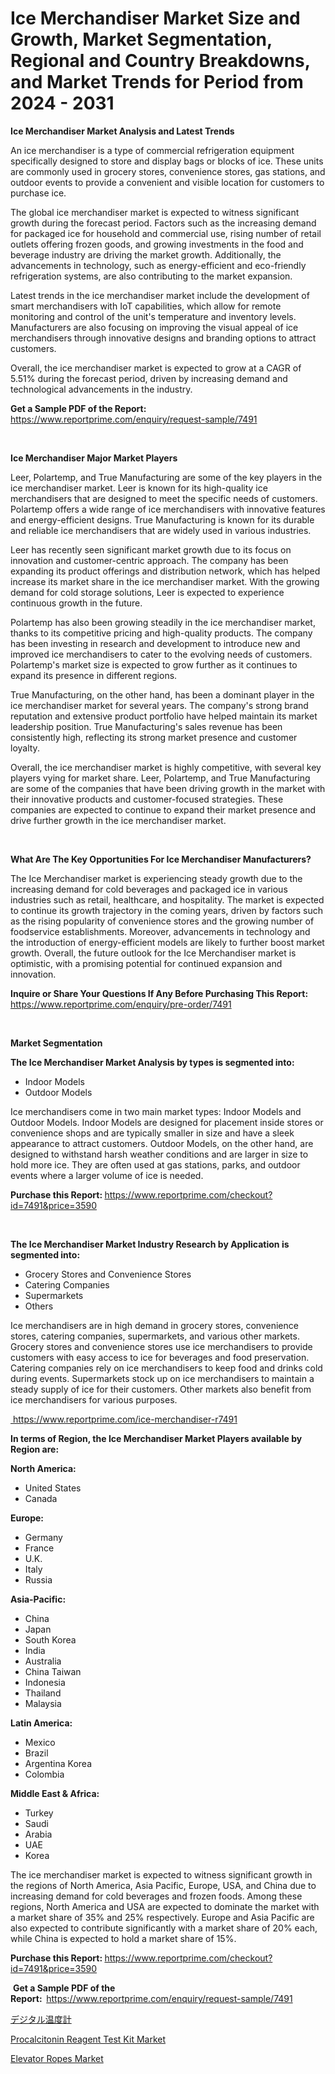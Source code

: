 <p><h1>Ice Merchandiser Market Size and Growth, Market Segmentation, Regional and Country Breakdowns, and Market Trends for Period from 2024 -  2031</h1></p><p><strong>Ice Merchandiser Market Analysis and Latest Trends</strong></p>
<p><p>An ice merchandiser is a type of commercial refrigeration equipment specifically designed to store and display bags or blocks of ice. These units are commonly used in grocery stores, convenience stores, gas stations, and outdoor events to provide a convenient and visible location for customers to purchase ice.</p><p>The global ice merchandiser market is expected to witness significant growth during the forecast period. Factors such as the increasing demand for packaged ice for household and commercial use, rising number of retail outlets offering frozen goods, and growing investments in the food and beverage industry are driving the market growth. Additionally, the advancements in technology, such as energy-efficient and eco-friendly refrigeration systems, are also contributing to the market expansion.</p><p>Latest trends in the ice merchandiser market include the development of smart merchandisers with IoT capabilities, which allow for remote monitoring and control of the unit's temperature and inventory levels. Manufacturers are also focusing on improving the visual appeal of ice merchandisers through innovative designs and branding options to attract customers.</p><p>Overall, the ice merchandiser market is expected to grow at a CAGR of 5.51% during the forecast period, driven by increasing demand and technological advancements in the industry.</p></p>
<p><strong>Get a Sample PDF of the Report:&nbsp;</strong> <a href="https://www.reportprime.com/enquiry/request-sample/7491">https://www.reportprime.com/enquiry/request-sample/7491</a></p>
<p>&nbsp;</p>
<p><strong>Ice Merchandiser Major Market Players</strong></p>
<p><p>Leer, Polartemp, and True Manufacturing are some of the key players in the ice merchandiser market. Leer is known for its high-quality ice merchandisers that are designed to meet the specific needs of customers. Polartemp offers a wide range of ice merchandisers with innovative features and energy-efficient designs. True Manufacturing is known for its durable and reliable ice merchandisers that are widely used in various industries.</p><p>Leer has recently seen significant market growth due to its focus on innovation and customer-centric approach. The company has been expanding its product offerings and distribution network, which has helped increase its market share in the ice merchandiser market. With the growing demand for cold storage solutions, Leer is expected to experience continuous growth in the future.</p><p>Polartemp has also been growing steadily in the ice merchandiser market, thanks to its competitive pricing and high-quality products. The company has been investing in research and development to introduce new and improved ice merchandisers to cater to the evolving needs of customers. Polartemp's market size is expected to grow further as it continues to expand its presence in different regions.</p><p>True Manufacturing, on the other hand, has been a dominant player in the ice merchandiser market for several years. The company's strong brand reputation and extensive product portfolio have helped maintain its market leadership position. True Manufacturing's sales revenue has been consistently high, reflecting its strong market presence and customer loyalty.</p><p>Overall, the ice merchandiser market is highly competitive, with several key players vying for market share. Leer, Polartemp, and True Manufacturing are some of the companies that have been driving growth in the market with their innovative products and customer-focused strategies. These companies are expected to continue to expand their market presence and drive further growth in the ice merchandiser market.</p></p>
<p>&nbsp;</p>
<p><strong>What Are The Key Opportunities For Ice Merchandiser Manufacturers?</strong></p>
<p><p>The Ice Merchandiser market is experiencing steady growth due to the increasing demand for cold beverages and packaged ice in various industries such as retail, healthcare, and hospitality. The market is expected to continue its growth trajectory in the coming years, driven by factors such as the rising popularity of convenience stores and the growing number of foodservice establishments. Moreover, advancements in technology and the introduction of energy-efficient models are likely to further boost market growth. Overall, the future outlook for the Ice Merchandiser market is optimistic, with a promising potential for continued expansion and innovation.</p></p>
<p><strong>Inquire or Share Your Questions If Any Before Purchasing This Report:</strong> <a href="https://www.reportprime.com/enquiry/pre-order/7491">https://www.reportprime.com/enquiry/pre-order/7491</a></p>
<p>&nbsp;</p>
<p><strong>Market Segmentation</strong></p>
<p><strong>The Ice Merchandiser Market Analysis by types is segmented into:</strong></p>
<p><ul><li>Indoor Models</li><li>Outdoor Models</li></ul></p>
<p><p>Ice merchandisers come in two main market types: Indoor Models and Outdoor Models. Indoor Models are designed for placement inside stores or convenience shops and are typically smaller in size and have a sleek appearance to attract customers. Outdoor Models, on the other hand, are designed to withstand harsh weather conditions and are larger in size to hold more ice. They are often used at gas stations, parks, and outdoor events where a larger volume of ice is needed.</p></p>
<p><strong>Purchase this Report:&nbsp;</strong><a href="https://www.reportprime.com/checkout?id=7491&price=3590">https://www.reportprime.com/checkout?id=7491&price=3590</a></p>
<p>&nbsp;</p>
<p><strong>The Ice Merchandiser Market Industry Research by Application is segmented into:</strong></p>
<p><ul><li>Grocery Stores and Convenience Stores</li><li>Catering Companies</li><li>Supermarkets</li><li>Others</li></ul></p>
<p><p>Ice merchandisers are in high demand in grocery stores, convenience stores, catering companies, supermarkets, and various other markets. Grocery stores and convenience stores use ice merchandisers to provide customers with easy access to ice for beverages and food preservation. Catering companies rely on ice merchandisers to keep food and drinks cold during events. Supermarkets stock up on ice merchandisers to maintain a steady supply of ice for their customers. Other markets also benefit from ice merchandisers for various purposes.</p></p>
<p><a href="https://www.reportprime.com/ice-merchandiser-r7491">&nbsp;https://www.reportprime.com/ice-merchandiser-r7491</a></p>
<p><strong>In terms of Region, the Ice Merchandiser Market Players available by Region are:</strong></p>
<p>
    <p> <strong> North America: </strong>
        <ul>
            <li>United States</li>
            <li>Canada</li>
        </ul>
        </p> 
    <p> <strong> Europe: </strong>
        <ul>
            <li>Germany</li>
            <li>France</li>
            <li>U.K.</li>
            <li>Italy</li>
            <li>Russia</li>
        </ul>
        </p> 
    <p> <strong> Asia-Pacific: </strong>
        <ul>
            <li>China</li>
            <li>Japan</li>
            <li>South Korea</li>
            <li>India</li>
            <li>Australia</li>
            <li>China Taiwan</li>
            <li>Indonesia</li>
            <li>Thailand</li>
            <li>Malaysia</li>
        </ul>
        </p> 
    <p> <strong> Latin America: </strong>
        <ul>
            <li>Mexico</li>
            <li>Brazil</li>
            <li>Argentina Korea</li>
            <li>Colombia</li>
        </ul>
        </p> 
    <p> <strong> Middle East & Africa: </strong>
        <ul>
            <li>Turkey</li>
            <li>Saudi</li>
            <li>Arabia</li>
            <li>UAE</li>
            <li>Korea</li>
        </ul>
    </p>
    </p>
<p><p>The ice merchandiser market is expected to witness significant growth in the regions of North America, Asia Pacific, Europe, USA, and China due to increasing demand for cold beverages and frozen foods. Among these regions, North America and USA are expected to dominate the market with a market share of 35% and 25% respectively. Europe and Asia Pacific are also expected to contribute significantly with a market share of 20% each, while China is expected to hold a market share of 15%.</p></p>
<p><strong>Purchase this Report: </strong><a href="https://www.reportprime.com/checkout?id=7491&price=3590">https://www.reportprime.com/checkout?id=7491&price=3590</a></p>
<p>&nbsp;<strong>Get a Sample PDF of the Report:&nbsp;&nbsp;</strong><a href="https://www.reportprime.com/enquiry/request-sample/7491">https://www.reportprime.com/enquiry/request-sample/7491</a></p>
<p><strong></strong></p>
<p><p><a href="https://github.com/BrionnaBoyle/Market-Research-Report-List-1/blob/main/844287476508.md">デジタル温度計</a></p><p><a href="https://view.publitas.com/reportprime-1/procalcitonin-reagent-test-kit-market-size-cagr-trends-2024-2030/">Procalcitonin Reagent Test Kit Market</a></p><p><a href="https://github.com/ElmoRunolfsson2023/Market-Research-Report-List-1/blob/main/elevator-ropes-market.md">Elevator Ropes Market</a></p></p>